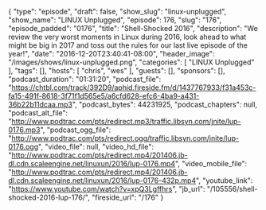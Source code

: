 {
  "type": "episode",
  "draft": false,
  "show_slug": "linux-unplugged",
  "show_name": "LINUX Unplugged",
  "episode": 176,
  "slug": "176",
  "episode_padded": "0176",
  "title": "Shell-Shocked 2016",
  "description": "We review the very worst moments in Linux during 2016, look ahead to what might be big in 2017 and toss out the rules for our last live episode of the year!",
  "date": "2016-12-20T23:40:41-08:00",
  "header_image": "/images/shows/linux-unplugged.png",
  "categories": [
    "LINUX Unplugged"
  ],
  "tags": [],
  "hosts": [
    "chris",
    "wes"
  ],
  "guests": [],
  "sponsors": [],
  "podcast_duration": "01:31:20",
  "podcast_file": "https://chtbl.com/track/392D9/aphid.fireside.fm/d/1437767933/f31a453c-fa15-491f-8618-3f71f1d565e5/a6cfd628-efc6-4ba9-a431-36b22b11dcaa.mp3",
  "podcast_bytes": 44231925,
  "podcast_chapters": null,
  "podcast_alt_file": "http://www.podtrac.com/pts/redirect.mp3/traffic.libsyn.com/jnite/lup-0176.mp3",
  "podcast_ogg_file": "http://www.podtrac.com/pts/redirect.ogg/traffic.libsyn.com/jnite/lup-0176.ogg",
  "video_file": null,
  "video_hd_file": "http://www.podtrac.com/pts/redirect.mp4/201406.jb-dl.cdn.scaleengine.net/linuxun/2016/lup-0176.mp4",
  "video_mobile_file": "http://www.podtrac.com/pts/redirect.mp4/201406.jb-dl.cdn.scaleengine.net/linuxun/2016/lup-0176-432p.mp4",
  "youtube_link": "https://www.youtube.com/watch?v=xpQ3Lgffhrs",
  "jb_url": "/105556/shell-shocked-2016-lup-176/",
  "fireside_url": "/176"
}

